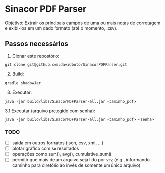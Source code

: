 # Sinacor PDF Parser

Objetivo: Extrair os principais campos de uma ou mais notas de corretagem e exibi-los em um dado formato (até o momento, .csv).

## Passos necessários

1. Clonar este repostório:
```shell
git clone git@github.com:davidboto/SinacorPDFParser.git
```

2. Build:
```shell
gradle shadowJar
```

3. Executar:
```shell
java -jar build/libs/SinacorPDFParser-all.jar <caminho_pdf> 
```

3.1 Executar (arquivo protegido com senha):
```shell
java -jar build/libs/SinacorPDFParser-all.jar <caminho_pdf> <senha>
```

### TODO

- [ ] saída em outros formatos (json, csv, xml, ...)
- [ ] plotar grafico com so resultados
- [ ] operações como sum(), avg(), cumulative_sum()
- [ ] permitir que mais de um arquivo seja lido por vez (e.g., informando caminho para diretório ao invés de somente um único arquivo)
